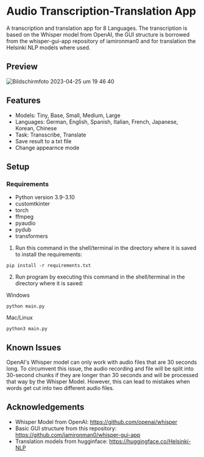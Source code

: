 # Audio Transcription-Translation App

A transcription and translation app for 8 Languages. 
The transcription is based on the Whisper model from OpenAI, the GUI structure is borrowed from the whisper-gui-app repository of iamironman0 and for translation the Helsinki NLP models where used.

## Preview
![Bildschirm­foto 2023-04-25 um 19 46 40](https://user-images.githubusercontent.com/110823380/234359644-d3adeda0-45e0-4af9-9f77-9efb44f5fac8.png)

## Features
  - Models: Tiny, Base, Small, Medium, Large
  - Languages: German, English, Spanish, Italian, French, Japanese, Korean, Chinese
  - Task: Transscribe, Translate
  - Save result to a txt file
  - Change appearnce mode

## Setup
### Requirements
- Python version 3.9-3.10
- customtkinter
- torch
- ffmpeg
- pyaudio
- pydub
- transformers

1. Run this command in the shell/terminal in the directory where it is saved to install the requirements:

```
pip install -r requirements.txt
```

2. Run program by executing this command in the shell/terminal in the directory where it is saved:

Windows
```
python main.py
```
Mac/Linux
```
python3 main.py
```

## Known Issues
OpenAI's Whisper model can only work with audio files that are 30 seconds long.
To circumvent this issue, the audio recording and file will be split into 30-second chunks if they are longer than 30 seconds and will be processed that way by the Whisper Model.
However, this can lead to mistakes when words get cut into two different audio files.

## Acknowledgements
  - Whisper Model from OpenAI:                https://github.com/openai/whisper
  - Basic GUI structure from this repository: https://github.com/iamironman0/whisper-gui-app
  - Translation models from hugginface:       https://huggingface.co/Helsinki-NLP
